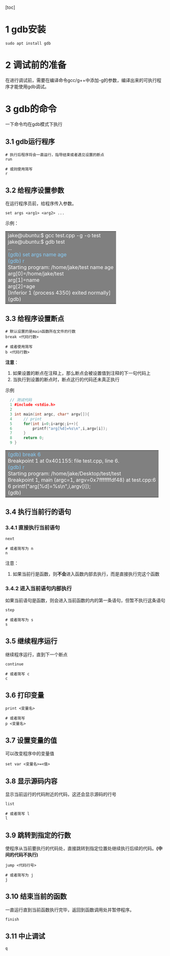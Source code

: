 [toc]
# 1 gdb安装
```shell
sudo apt install gdb
```
# 2 调试前的准备
在进行调试前，需要在编译命令gcc/g++中添加-g的参数，编译出来的可执行程序才能使用gdb调试。
# 3 gdb的命令
一下命令均在gdb模式下执行
## 3.1 gdb运行程序
```shell
# 执行后程序将会一直运行，指导结束或者遇见设置的断点
run

# 或则使用简写 
r
```

##  3.2 给程序设置参数
在运行程序员前，给程序传入参数。
```shell
set args <arg1> <arg2> ...
```
示例：
<table><tr><td bgcolor=gray>
<font color=white>
jake@ubuntu:$ gcc test.cpp -g -o test<br>
jake@ubuntu:$ gdb test<br>
...<br>
<font color="87CEFA">(gdb) set args name age<br>
(gdb) r</font><br>
Starting program: /home/jake/test name age<br>
arg[0]=/home/jake/test<br>
arg[1]=name<br>
arg[2]=age<br>
[Inferior 1 (process 4350) exited normally]<br>
(gdb) 
</font>
</td></tr></table>

## 3.3 给程序设置断点
```shell
# 默认设置的是main函数所在文件的行数
break <代码行数>

# 或者使用简写
b <代码行数>
```
**注意**：
1. 如果设置的断点在注释上，那么断点会被设置值到注释的下一句代码上
2. 当执行到设置的断点时，断点这行的代码还未真正执行

示例
```c++
  // 测试代码
  1 #include <stdio.h>
  2 
  3 int main(int argc, char* argv[]){
  4     // print
  5     for(int i=0;i<argc;i++){
  6         printf("arg[%d]=%s\n",i,argv[i]);
  7     }
  8     return 0;
  9 }
```

<table><tr><td bgcolor=gray>
<font color=white>
<font color="87CEFA">(gdb) break 6</font><br>
Breakpoint 1 at 0x401155: file test.cpp, line 6.<br>
<font color="87CEFA">(gdb) r</font><br>
Starting program: /home/jake/Desktop/test/test <br>
Breakpoint 1, main (argc=1, argv=0x7fffffffdf48) at test.cpp:6<br>
6	        printf("arg[%d]=%s\n",i,argv[i]);<br>
(gdb) <br>
</font>
</td></tr></table>

## 3.4 执行当前行的语句
### 3.4.1 直接执行当前语句
```shell
next 

# 或者简写为 n
n
```
注意：
1. 如果当前行是函数，则**不会**进入函数内部去执行，而是直接执行完这个函数

### 3.4.2 进入当前语句内部执行
如果当前语句是函数，则会进入当前函数的内的第一条语句，但暂不执行这条语句
```shell
step

# 或者简写为 s
s
```

## 3.5 继续程序运行
继续程序运行，直到下一个断点
```shell
continue

# 或者简写 c
c
```

## 3.6 打印变量
```shell
print <变量名>

# 或者简写
p <变量名>
```

## 3.7 设置变量的值

可以改变程序中的变量值
```shell
set var <变量名>=<值>
```

## 3.8 显示源码内容
显示当前运行的代码附近的代码，这还会显示源码的行号
```shell
list 

# 或者简写 l
l
```

## 3.9 跳转到指定的行数

使程序从当前要执行的代码处，直接跳转到指定位置处继续执行后续的代码。**(中间的代码不执行)**
```shell
jump <代码行号>

# 或者简写为 j 
j
```

## 3.10 结束当前的函数
一直运行直到当前函数执行完毕，返回到函数调用处并暂停程序。
```shell
finish
```

## 3.11 中止调试
```shell
q
```


